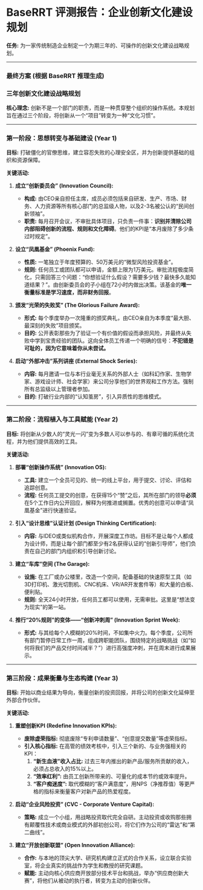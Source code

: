 # BaseRRT 评测报告：企业创新文化建设规划

**任务:** 为一家传统制造企业制定一个为期三年的、可操作的创新文化建设战略规划。

---

### **最终方案 (根据 BaseRRT 推理生成)**

### **三年创新文化建设战略规划**

**核心理念:** 创新不是一个部门的职责，而是一种贯穿整个组织的操作系统。本规划旨在通过三个阶段，将创新从一个“项目”转变为一种“文化习惯”。

--- 

### **第一阶段：思想转变与基础建设 (Year 1)**

**目标:** 打破僵化的官僚思维，建立容忍失败的心理安全区，并为创新提供基础的组织和资源保障。

**关键活动:**

1.  **成立“创新委员会” (Innovation Council):**
    *   **构成:** 由CEO亲自担任主席，成员必须包括来自研发、生产、市场、财务、人力资源等所有核心部门的总监级人物，以及2-3名被公认的“民间创新领袖”。
    *   **职责:** 每月召开会议，不审批具体项目，只负责一件事：**识别并清除公司内部阻碍创新的流程、规则和文化障碍**。他们的KPI是“本月废除了多少条过时规定”。

2.  **设立“凤凰基金” (Phoenix Fund):**
    *   **性质:** 一笔独立于年度预算的、50万美元的“微型风险投资基金”。
    *   **规则:** 任何员工或团队都可以申请，金额上限为1万美元。审批流程极度简化，只需回答三个问题：“你想验证什么假设？需要多少钱？最快多久能知道结果？”。由创新委员会的子小组在72小时内做出决策。该基金的**唯一衡量标准是学习速度，而非财务回报**。

3.  **颁发“光荣的失败奖” (The Glorious Failure Award):**
    *   **形式:** 每个季度举办一次隆重的颁奖典礼，由CEO亲自为本季度“最大胆、最深刻的失败”项目颁奖。
    *   **目的:** 公开表彰那些为了验证一个有价值的假设而承担风险，并最终从失败中学到宝贵经验的团队。这向全体员工传递一个明确的信号：**不犯错是可耻的，因为它意味着你从未尝试。**

4.  **启动“外部冲击”系列讲座 (External Shock Series):**
    *   **内容:** 每月邀请一位与本行业毫无关系的外部人士（如科幻作家、生物学家、游戏设计师、社会学家）来公司分享他们的世界观和工作方法。强制所有总监级以上管理者参加。
    *   **目的:** 打破行业内部的“认知茧房”，引入异质性的思维模式。

--- 

### **第二阶段：流程植入与工具赋能 (Year 2)**

**目标:** 将创新从少数人的“灵光一闪”变为多数人可以参与的、有章可循的系统化流程，并为他们提供高效的工具。

**关键活动:**

1.  **部署“创新操作系统” (Innovation OS):**
    *   **工具:** 建立一个全员可见的、统一的线上平台，用于提交、讨论、评估和追踪创意。
    *   **流程:** 任何员工提交的创意，在获得15个“赞”之后，其所在部门的领导**必须**在5个工作日内公开回应，解释为何推进或搁置。优秀的创意可以申请“凤凰基金”进行快速验证。

2.  **引入“设计思维”认证计划 (Design Thinking Certification):**
    *   **内容:** 与IDEO或类似机构合作，开展深度工作坊。目标不是让每个人都成为设计师，而是让每个部门都至少有2名获得认证的“创新引导师”，他们负责在自己的部门内组织和引导创新讨论。

3.  **建立“车库”空间 (The Garage):**
    *   **设施:** 在工厂或办公楼里，改造一个空间，配备基础的快速原型工具（如3D打印机、激光切割机、CNC机床、VR/AR开发套件等）和大量的白板、便利贴。
    *   **规则:** 全天24小时开放，任何员工都可以使用，无需审批。这里是“想法变为现实”的第一站。

4.  **推行“20%规则”的变体——“创新冲刺周” (Innovation Sprint Week):**
    *   **形式:** 与其给每个人模糊的20%时间，不如集中火力。每个季度，公司所有部门暂停日常工作一周，组成跨职能团队，围绕特定的战略挑战（如“如何将我们的产品交付时间减半？”）进行高强度冲刺，并在周末进行成果展示。

--- 

### **第三阶段：成果衡量与生态构建 (Year 3)**

**目标:** 开始以商业结果为导向，衡量创新的投资回报，并将公司的创新文化延伸至外部合作伙伴。

**关键活动:**

1.  **重塑创新KPI (Redefine Innovation KPIs):**
    *   **废除虚荣指标:** 彻底废除“专利申请数量”、“创意提交数量”等虚荣指标。
    *   **引入核心指标:** 在高管的绩效考核中，引入三个新的、与业务强相关的KPI：
        1.  **“新生血液”收入占比:** 过去三年内推出的新产品/服务所贡献的收入，必须占总收入的15%以上。
        2.  **“效率红利”:** 由员工创新所带来的、可量化的成本节约或效率提升。
        3.  **“客户痴迷度”:** 取代模糊的“客户满意度”，用NPS（净推荐值）等更严格的指标来衡量客户对新产品的热爱程度。

2.  **启动“企业风险投资” (CVC - Corporate Venture Capital):**
    *   **策略:** 成立一个小组，用战略投资取代完全自研。主动投资或收购那些拥有颠覆性技术或商业模式的外部初创公司，将它们作为公司的“雷达”和“第二曲线”。

3.  **建立“开放创新联盟” (Open Innovation Alliance):**
    *   **合作:** 与本地的顶尖大学、研究机构建立正式的合作关系，设立联合实验室，将企业真实的挑战作为学生和教授的研究课题。
    *   **赋能:** 主动向核心供应商开放部分技术平台和挑战，举办“供应商创新大赛”，将他们从被动的执行者，转变为主动的创新伙伴。
